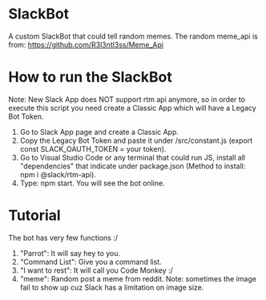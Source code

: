 # SlackBot
A custom SlackBot that could tell random memes.
The random meme_api is from: https://github.com/R3l3ntl3ss/Meme_Api

# How to run the SlackBot
Note: New Slack App does NOT support rtm api anymore, so in order to execute this script you need create a Classic App which will have a Legacy Bot Token.

1. Go to Slack App page and create a Classic App.
2. Copy the Legacy Bot Token and paste it under /src/constant.js (export const SLACK_OAUTH_TOKEN = your token).
3. Go to Visual Studio Code or any terminal that could run JS, install all "dependencies" that indicate under package.json (Method to install: npm i @slack/rtm-api).
4. Type: npm start. You will see the bot online.

# Tutorial
The bot has very few functions :/
1. "Parrot": It will say hey to you.
2. "Command List": Give you a command list.
3. "I want to rest": It will call you Code Monkey :/
4. "meme": Random post a meme from reddit. Note: sometimes the image fail to show up cuz Slack has a limitation on image size.
